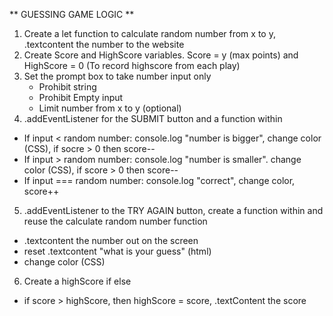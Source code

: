 ** GUESSING GAME LOGIC **
1.  Create a let function to calculate random number from x  to y, .textcontent the number to the website
2.  Create Score and HighScore variables. Score = y (max points) and HighScore = 0 (To record highscore from each play)
3.  Set the prompt box to take number input only
    - Prohibit string
    - Prohibit Empty input
    - Limit number from x to y (optional)
4.  .addEventListener for the SUBMIT button and a function within
   -  If input < random number: console.log "number is bigger", change color (CSS), if socre > 0 then score-- 
   -  If input > random number: console.log "number is smaller". change color (CSS), if score > 0 then score--
   -  If input === random number: console.log "correct", change color, score++
5. .addEventListener to the TRY AGAIN button, create a function within and reuse the calculate random number function
  -  .textcontent the number out on the screen
  -  reset .textcontent "what is your guess" (html)
  -  change color (CSS)
6.  Create a highScore if else
  -  if score > highScore, then highScore = score, .textContent the score
